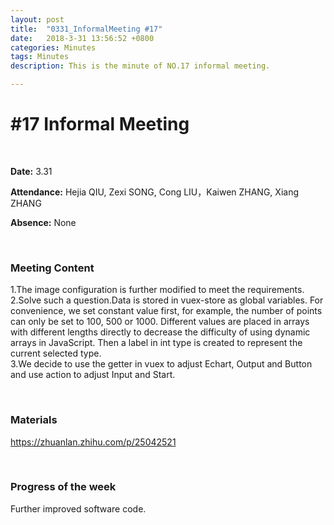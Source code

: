 ```yaml
---
layout: post
title:  "0331_InformalMeeting #17"
date:   2018-3-31 13:56:52 +0800
categories: Minutes
tags: Minutes
description: This is the minute of NO.17 informal meeting.

---
```




# #17 Informal Meeting #

<br>

**Date:** 3.31

**Attendance:** Hejia QIU, Zexi SONG, Cong LIU，Kaiwen ZHANG, Xiang ZHANG

**Absence:** None




<br>

### Meeting Content ###

1.The image configuration is further modified to meet the requirements.
<br>
2.Solve such a question.Data is stored in vuex-store as global variables. For convenience, we set constant value first, for example, the number of points can only be set to 100, 500 or 1000. Different values are placed in arrays with different lengths directly to decrease the difficulty of using dynamic arrays in JavaScript. Then a label in int type is created to represent the current selected type. 
<br>
3.We decide to use the getter in vuex to adjust Echart, Output and Button and use action to adjust Input and Start.



<br>

### Materials ###
https://zhuanlan.zhihu.com/p/25042521

<br>

### Progress of the week ###
Further improved software code.
